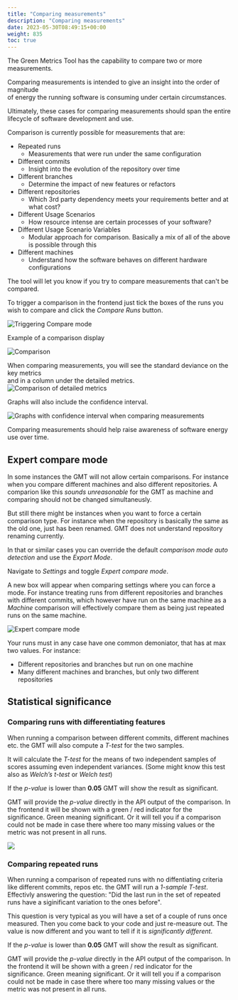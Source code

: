 ```yaml
---
title: "Comparing measurements"
description: "Comparing measurements"
date: 2023-05-30T08:49:15+00:00
weight: 835
toc: true
---
```


The Green Metrics Tool has the capability to compare two or more measurements.

Comparing measurements is intended to give an insight into the order of magnitude  
of energy the running software is consuming under certain circumstances.

Ultimately, these cases for comparing measurements should span the entire  
lifecycle of software development and use.

Comparison is currently possible for measurements that are:

* Repeated runs
  - Measurements that were run under the same configuration
* Different commits
  - Insight into the evolution of the repository over time
* Different branches
  - Determine the impact of new features or refactors
* Different repositories
  - Which 3rd party dependency meets your requirements better and at what cost?
* Different Usage Scenarios
  - How resource intense are certain processes of your software?
* Different Usage Scenario Variables
  - Modular approach for comparison. Basically a mix of all of the above is possible through this
* Different machines
  - Understand how the software behaves on different hardware configurations

The tool will let you know if you try to compare measurements that can't be compared.

To trigger a comparison in the frontend just tick the boxes of the runs you wish to compare and click the *Compare Runs* button.

<img class="ui centered rounded bordered" src="/img/measuring/triggering_compare_mode.webp" alt="Triggering Compare mode">


Example of a comparison display

<img class="ui centered rounded bordered" src="/img/overview/comparison.webp" alt="Comparison">

When comparing measurements, you will see the standard deviance on the key metrics  
and in a column under the detailed metrics.
<img class="ui centered rounded bordered" src="/img/compare_metrics.webp" alt="Comparison of detailed metrics">

Graphs will also include the confidence interval.

<img class="ui centered rounded bordered" src="/img/overview/compare_charts.webp" alt="Graphs with confidence interval when comparing measurements">

Comparing measurements should help raise awareness of software energy use over time.

## Expert compare mode

In some instances the GMT will not allow certain comparisons. For instance when you compare different machines and also
different repositories.
A comparion like this *sounds unreasonable* for the GMT as machine and comparing should not be changed simultaneusly.

But still there might be instances when you want to force a certain comparison type. For instance when the repository
is basically the same as the old one, just has been renamed. GMT does not understand repository renaming currently.

In that or similar cases you can override the default *comparison mode auto detection* and use the *Export Mode*.

Navigate to *Settings* and toggle *Expert compare mode*.

A new box will appear when comparing settings where you can force a mode. For instance treating runs from different
repositories and branches with different commits, which however have run on the same machine as a *Machine* comparison
will effectively compare them as being just repeated runs on the same machine.

<img class="ui centered rounded bordered" src="/img/measuring/expert_compare_mode.webp" alt="Expert compare mode">

Your runs must in any case have one common demoniator, that has at max two values. For instance:
- Different repositories and branches but run on one machine
- Many different machines and branches, but only two different repositories

## Statistical significance

### Comparing runs with differentiating features
When running a comparison between different commits, different machines etc. the GMT will
also compute a *T-test* for the two samples.

It will calculate the *T-test* for the means of two independent samples of scores assuming even independent variances. (Some might know this test also as *Welch’s t-test* or *Welch test*)

If the *p-value* is lower than **0.05** GMT will show the result as significant.

GMT will provide the *p-value* directly in the API output of the comparison.
In the frontend it will be shown with a green / red indicator for the significance. Green meaning significant.
Or it will tell you if a comparison could not be made in case there where too many missing values or the metric was not present in all runs.

<img class="ui centered rounded bordered" src="/img/measuring/gmt_t_test_two_samples.webp">


### Comparing repeated runs

When running a comparison of repeated runs with no diffentiating criteria like different commits, repos etc. the GMT will run a *1-sample T-test*.
Effectivly answering the question: "Did the last run in the set of repeated runs have a siginificant variation to the ones before".

This question is very typical as you will have a set of a couple of runs once measured. Then you come back to your code and just re-measure out. The value is now different and you want to tell if it is *significantly different*.

If the *p-value* is lower than **0.05** GMT will show the result as significant.

GMT will provide the *p-value* directly in the API output of the comparison.
In the frontend it will be shown with a green / red indicator for the significance. Green meaning significant.
Or it will tell you if a comparison could not be made in case there where too many missing values or the metric was not present in all runs.